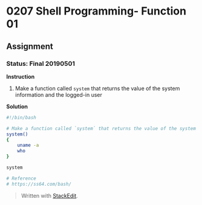 # 0207 Shell Programming- Function 01
## Assignment
### Status: Final 20190501

**Instruction**

 1. Make a function called `system` that returns the value of the system information and the logged-in user

**Solution**
```bash
#!/bin/bash

# Make a function called `system` that returns the value of the system information and the logged-in user
system()
{
	uname -a
	who 
}

system

# Reference
# https://ss64.com/bash/
```
> Written with [StackEdit](https://stackedit.io/).